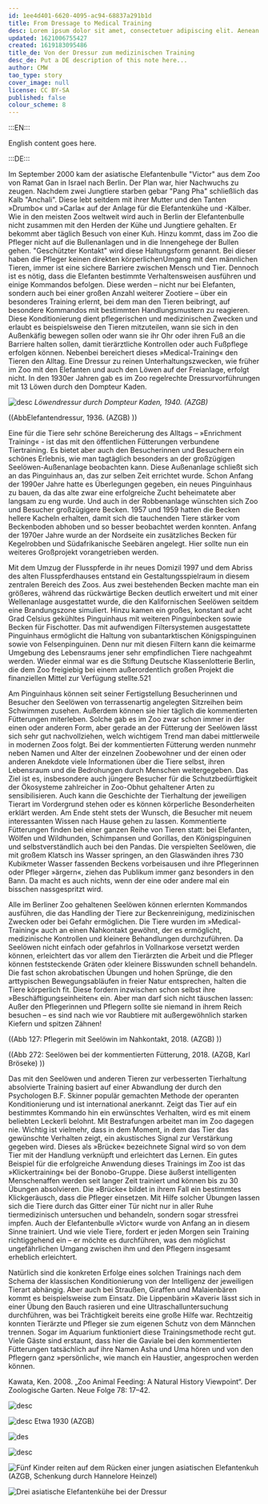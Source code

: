 ```yaml
---
id: 1ee4d401-6620-4095-ac94-68837a291b1d
title: From Dressage to Medical Training
desc: Lorem ipsum dolor sit amet, consectetuer adipiscing elit. Aenean commodo ligula eget dolor. Aenean massa. Cum sociis natoque penatibus et magnis dis parturient montes, nascetur ridiculus mus. Donec quam felis, ultricies nec, pellentesque eu, pretium quis, sem. Nulla consequat massa quis enim.
updated: 1621006755427
created: 1619183095486
title_de: Von der Dressur zum medizinischen Training
desc_de: Put a DE description of this note here...
author: CMW
tao_type: story
cover_image: null
license: CC BY-SA
published: false
colour_scheme: 8
---
```


:::EN:::

English content goes here.

:::DE:::

Im September 2000 kam der asiatische Elefantenbulle "Victor" aus dem Zoo von Ramat Gan in Israel nach Berlin. Der Plan war, hier Nachwuchs zu zeugen. Nachdem zwei Jungtiere starben gebar "Pang Pha" schließlich das Kalb "Anchali". Diese lebt seitdem mit ihrer Mutter und den Tanten »Drumbo« und »Carla« auf der Anlage für die Elefantenkühe und -Kälber. Wie in den meisten Zoos weltweit wird auch in Berlin der Elefantenbulle nicht zusammen mit den Herden der Kühe und Jungtiere gehalten. Er bekommt aber täglich Besuch von einer Kuh. Hinzu kommt, dass im Zoo die Pfleger nicht auf die Bullenanlagen und in die Innengehege der Bullen gehen. "Geschützter Kontakt" wird diese Haltungsform genannt. Bei dieser haben die Pfleger keinen direkten körperlichenUmgang mit den männlichen Tieren, immer ist eine sichere Barriere zwischen Mensch und Tier. Dennoch ist es nötig, dass die Elefanten bestimmte Verhaltensweisen ausführen und einige Kommandos befolgen. Diese werden – nicht nur bei Elefanten, sondern auch bei einer großen Anzahl weiterer Zootiere – über ein besonderes Training erlernt, bei dem man den Tieren beibringt, auf besondere Kommandos mit bestimmten Handlungsmustern zu reagieren. Diese Konditionierung dient pflegerischen und medizinischen Zwecken und erlaubt es beispielsweise den Tieren mitzuteilen, wann sie sich in den Außenkäfig bewegen sollen oder wann sie ihr Ohr oder ihren Fuß an die Barriere halten sollen, damit tierärztliche Kontrollen oder auch Fußpflege erfolgen können. Nebenbei bereichert dieses »Medical-Training« den Tieren den Alltag. Eine Dressur zu reinen Unterhaltungszwecken, wie früher im Zoo mit den Elefanten und auch den Löwen auf der Freianlage, erfolgt nicht. In den 1930er Jahren gab es im Zoo regelrechte Dressurvorführungen mit 13 Löwen durch den Dompteur Kaden.  

![desc](/images/cmw/Dressur_kaden_1940_Heck.jpg)
_Löwendressur durch Dompteur Kaden, 1940. (AZGB)_

((AbbElefantendressur, 1936. (AZGB) )) 

Eine für die Tiere sehr schöne Bereicherung des Alltags – »Enrichment Training« - ist das mit den öffentlichen Fütterungen verbundene Tiertraining. Es bietet aber auch den Besucherinnen und Besuchern ein schönes Erlebnis, wie man tagtäglich besonders an der großzügigen Seelöwen-Außenanlage beobachten kann. Diese Außenanlage schließt sich an das Pinguinhaus an, das zur selben Zeit errichtet wurde. Schon Anfang der 1990er Jahre hatte es Überlegungen gegeben, ein neues Pinguinhaus zu bauen, da das alte zwar eine erfolgreiche Zucht beheimatete aber langsam zu eng wurde. Und auch in der Robbenanlage wünschten sich Zoo und Besucher großzügigere Becken. 1957 und 1959 hatten die Becken hellere Kacheln erhalten, damit sich die tauchenden Tiere stärker vom Beckenboden abhoben und so besser beobachtet werden konnten. Anfang der 1970er Jahre wurde an der Nordseite ein zusätzliches Becken für Kegelrobben und Südafrikanische Seebären angelegt. Hier sollte nun ein weiteres Großprojekt vorangetrieben werden.  

Mit dem Umzug der Flusspferde in ihr neues Domizil 1997 und dem Abriss des alten Flusspferdhauses entstand ein Gestaltungsspielraum in diesem zentralen Bereich des Zoos. Aus zwei bestehenden Becken machte man ein größeres, während das rückwärtige Becken deutlich erweitert und mit einer Wellenanlage ausgestattet wurde, die den Kalifornischen Seelöwen seitdem eine Brandungszone simuliert. Hinzu kamen ein großes, konstant auf acht Grad Celsius gekühltes Pinguinhaus mit weiteren Pinguinbecken sowie Becken für Fischotter. Das mit aufwendigen Filtersystemen ausgestattete Pinguinhaus ermöglicht die Haltung von subantarktischen Königspinguinen sowie von Felsenpinguinen. Denn nur mit diesen Filtern kann die keimarme Umgebung des Lebensraums jener sehr empfindlichen Tiere nachgeahmt werden. Wieder einmal war es die Stiftung Deutsche Klassenlotterie Berlin, die dem Zoo freigiebig bei einem außerordentlich großen Projekt die finanziellen Mittel zur Verfügung stellte.521 

Am Pinguinhaus können seit seiner Fertigstellung Besucherinnen und Besucher den Seelöwen von terrassenartig angelegten Sitzreihen beim Schwimmen zusehen. Außerdem können sie hier täglich die kommentierten Fütterungen miterleben. Solche gab es im Zoo zwar schon immer in der einen oder anderen Form, aber gerade an der Fütterung der Seelöwen lässt sich sehr gut nachvollziehen, welch wichtigem Trend man dabei mittlerweile in modernen Zoos folgt. Bei der kommentierten Fütterung werden nunmehr neben Namen und Alter der einzelnen Zoobewohner und der einen oder anderen Anekdote viele Informationen über die Tiere selbst, ihren Lebensraum und die Bedrohungen durch Menschen weitergegeben. Das Ziel ist es, insbesondere auch jüngere Besucher für die Schutzbedürftigkeit der Ökosysteme zahlreicher in Zoo-Obhut gehaltener Arten zu sensibilisieren. Auch kann die Geschichte der Tierhaltung der jeweiligen Tierart im Vordergrund stehen oder es können körperliche Besonderheiten erklärt werden. Am Ende steht stets der Wunsch, die Besucher mit neuem interessanten Wissen nach Hause gehen zu lassen. Kommentierte Fütterungen finden bei einer ganzen Reihe von Tieren statt: bei Elefanten, Wölfen und Wildhunden, Schimpansen und Gorillas, den Königspinguinen und selbstverständlich auch bei den Pandas. Die verspielten Seelöwen, die mit großem Klatsch ins Wasser springen, an den Glaswänden ihres 730 Kubikmeter Wasser fassenden Beckens vorbeisausen und ihre Pflegerinnen oder Pfleger »ärgern«, ziehen das Publikum immer ganz besonders in den Bann. Da macht es auch nichts, wenn der eine oder andere mal ein bisschen nassgespritzt wird.  

Alle im Berliner Zoo gehaltenen Seelöwen können erlernten Kommandos ausführen, die das Handling der Tiere zur Beckenreinigung, medizinischen Zwecken oder bei Gefahr ermöglichen. Die Tiere wurden im »Medical-Training« auch an einen Nahkontakt gewöhnt, der es ermöglicht, medizinische Kontrollen und kleinere Behandlungen durchzuführen. Da Seelöwen nicht einfach oder gefahrlos in Vollnarkose versetzt werden können, erleichtert das vor allem den Tierärzten die Arbeit und die Pfleger können feststeckende Gräten oder kleinere Bisswunden schnell behandeln. Die fast schon akrobatischen Übungen und hohen Sprünge, die den arttypischen Bewegungsabläufen in freier Natur entsprechen, halten die Tiere körperlich fit. Diese fordern inzwischen schon selbst ihre »Beschäftigungseinheiten« ein. Aber man darf sich nicht täuschen lassen: Außer den Pflegerinnen und Pflegern sollte sie niemand in ihrem Reich besuchen – es sind nach wie vor Raubtiere mit außergewöhnlich starken Kiefern und spitzen Zähnen! 

((Abb 127: Pflegerin mit Seelöwin im Nahkontakt, 2018. (AZGB) )) 

((Abb 272: Seelöwen bei der kommentierten Fütterung, 2018. (AZGB, Karl Bröseke) )) 

Das mit den Seelöwen und anderen Tieren zur verbesserten Tierhaltung absolvierte Training basiert auf einer Abwandlung der durch den Psychologen B.F. Skinner populär gemachten Methode der operanten Konditionierung und ist international anerkannt. Zeigt das Tier auf ein bestimmtes Kommando hin ein erwünschtes Verhalten, wird es mit einem beliebten Leckerli belohnt. Mit Bestrafungen arbeitet man im Zoo dagegen nie. Wichtig ist vielmehr, dass in dem Moment, in dem das Tier das gewünschte Verhalten zeigt, ein akustisches Signal zur Verstärkung gegeben wird. Dieses als »Brücke« bezeichnete Signal wird so von dem Tier mit der Handlung verknüpft und erleichtert das Lernen. Ein gutes Beispiel für die erfolgreiche Anwendung dieses Trainings im Zoo ist das »Klickertraining« bei der Bonobo-Gruppe. Diese äußerst intelligenten Menschenaffen werden seit langer Zeit trainiert und können bis zu 30 Übungen absolvieren. Die »Brücke« bildet in ihrem Fall ein bestimmtes Klickgeräusch, dass die Pfleger einsetzen. Mit Hilfe solcher Übungen lassen sich die Tiere durch das Gitter einer Tür nicht nur in aller Ruhe tiermedizinisch untersuchen und behandeln, sondern sogar stressfrei impfen. Auch der Elefantenbulle »Victor« wurde von Anfang an in diesem Sinne trainiert. Und wie viele Tiere, fordert er jeden Morgen sein Training richtiggehend ein – er möchte es durchführen, was den möglichst ungefährlichen Umgang zwischen ihm und den Pflegern insgesamt erheblich erleichtert. 

Natürlich sind die konkreten Erfolge eines solchen Trainings nach dem Schema der klassischen Konditionierung von der Intelligenz der jeweiligen Tierart abhängig. Aber auch bei Straußen, Giraffen und Malaienbären kommt es beispielsweise zum Einsatz. Die Lippenbärin »Kaveri« lässt sich in einer Übung den Bauch rasieren und eine Ultraschalluntersuchung durchführen, was bei Trächtigkeit bereits eine große Hilfe war. Rechtzeitig konnten Tierärzte und Pfleger sie zum eigenen Schutz von dem Männchen trennen. Sogar im Aquarium funktioniert diese Trainingsmethode recht gut. Viele Gäste sind erstaunt, dass hier die Gaviale bei den kommentierten Fütterungen tatsächlich auf ihre Namen Asha und Uma hören und von den Pflegern ganz »persönlich«, wie manch ein Haustier, angesprochen werden können. 


Kawata, Ken. 2008. „Zoo Animal Feeding: A Natural History Viewpoint“. Der Zoologische Garten. Neue Folge 78: 17–42.

![desc](/images/cmw/Zooplakat_Schimpanse_Missi_1909.jpg)

![desc](/images/cmw/Elefant_Dressur.jpg)
Etwa 1930 (AZGB)

![des](/images/cmw/Schimpansin_Lore_Fahrrad.jpg)

![desc](/images/cmw/Schimpanse_Suse.jpg)

![Fünf Kinder reiten auf dem Rücken einer jungen asiatischen Elefantenkuh](/images/cmw/Shanti_Kinder_1953_S_3_91.jpg)
(AZGB, Schenkung durch Hannelore Heinzel)

![Drei asiatische Elefantenkühe bei der Dressur](/images/cmw/Elefantendressur.jpg)